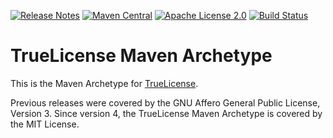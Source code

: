 [![Release Notes](https://img.shields.io/github/release/christian-schlichtherle/truelicense-maven-archetype.svg)](https://github.com/christian-schlichtherle/truelicense-maven-archetype/releases/latest)
[![Maven Central](https://img.shields.io/maven-central/v/global.namespace.truelicense-maven-archetype/truelicense-maven-archetype.svg)](http://search.maven.org/#search%7Cga%7C1%7Cg%3A%22global.namespace.truelicense-maven-archetype%22) 
[![Apache License 2.0](https://img.shields.io/github/license/christian-schlichtherle/truelicense-maven-archetype.svg)](https://www.apache.org/licenses/LICENSE-2.0)
[![Build Status](https://api.travis-ci.org/christian-schlichtherle/truelicense-maven-archetype.svg)](https://travis-ci.org/christian-schlichtherle/truelicense-maven-archetype)

# TrueLicense Maven Archetype

This is the Maven Archetype for [TrueLicense](https://github.com/christian-schlichtherle/truelicense).

Previous releases were covered by the GNU Affero General Public License, Version 3.
Since version 4, the TrueLicense Maven Archetype is covered by the MIT License.

